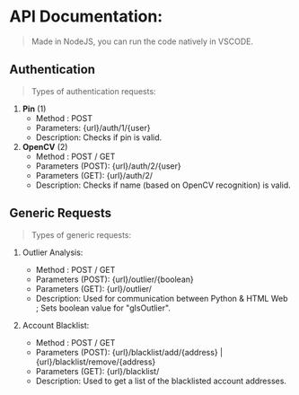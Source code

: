 # API Documentation:
> Made in NodeJS, you can run the code natively in VSCODE.

## Authentication
> Types of authentication requests:

1. **Pin** (1)
   - Method : POST
   - Parameters: {url}/auth/1/{user}
   - Description: Checks if pin is valid.
2. **OpenCV** (2)
   - Method : POST / GET
   - Parameters (POST): {url}/auth/2/{user}
   - Parameters (GET): {url}/auth/2/
   - Description: Checks if name (based on OpenCV recognition) is valid.


## Generic Requests
> Types of generic requests:

1. Outlier Analysis:
   - Method : POST / GET
   - Parameters (POST): {url}/outlier/{boolean}
   - Parameters (GET): {url}/outlier/
   - Description: Used for communication between Python & HTML Web ; Sets boolean value for "gIsOutlier".

2. Account Blacklist:
   - Method : POST / GET
   - Parameters (POST): {url}/blacklist/add/{address} | {url}/blacklist/remove/{address}
   - Parameters (GET): {url}/blacklist/
   - Description: Used to get a list of the blacklisted account addresses.
